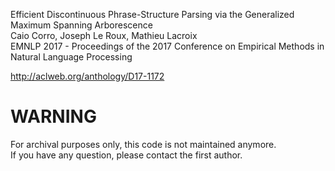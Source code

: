 Efficient Discontinuous Phrase-Structure Parsing via the Generalized Maximum Spanning Arborescence  
Caio Corro, Joseph Le Roux, Mathieu Lacroix  
EMNLP 2017 - Proceedings of the 2017 Conference on Empirical Methods in Natural Language Processing

http://aclweb.org/anthology/D17-1172

# WARNING

For archival purposes only, this code is not maintained anymore.  
If you have any question, please contact the first author.
